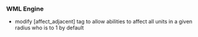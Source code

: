 ### WML Engine
* modify [affect_adjacent] tag to allow abilities to affect all units in a given radius who is to 1 by default